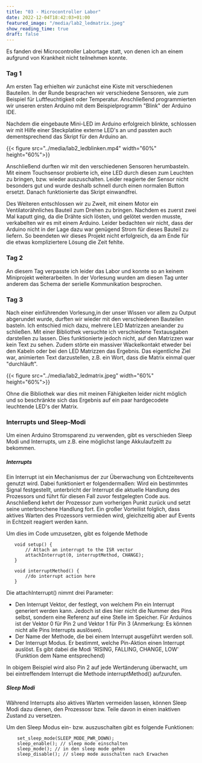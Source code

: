 ```yaml
---
title: "03 - Microcontroller Labor"
date: 2022-12-04T18:42:03+01:00
featured_image: "/media/lab2_ledmatrix.jpeg"
show_reading_time: true
draft: false
---
```


Es fanden drei Microcontroller Labortage statt, von denen ich an einem aufgrund von Krankheit nicht teilnehmen konnte.

### Tag 1
Am ersten Tag erhielten wir zunächst eine Kiste mit verschiedenen Bauteilen. In der Runde besprachen wir verschiedene Sensoren, wie zum Beispiel für Luftfeuchtigkeit oder Temperatur. 
Anschließend programmierten wir unseren ersten Arduino mit dem Beispielprogramm "Blink" der Arduino IDE. 

Nachdem die eingebaute Mini-LED im Arduino erfolgreich blinkte, schlossen wir mit Hilfe einer Steckplatine externe LED's an und passten auch dementsprechend das Skript für den Arduino an. 

{{< figure src="../media/lab2_ledblinken.mp4"  width="60%" height="60%">}}

Anschließend durften wir mit den verschiedenen Sensoren herumbasteln. 
Mit einem Touchsensor probierte ich, eine LED durch diesen zum Leuchten zu bringen, bzw. wieder auszuschalten. Leider reagierte der Sensor nicht besonders gut und wurde deshalb schnell durch einen normalen Button ersetzt. Danach funktionierte das Skript einwandfrei.

Des Weiteren entschlossen wir zu Zweit, mit einem Motor ein Ventilatorähnliches Bauteil zum Drehen zu bringen. Nachdem es zuerst zwei Mal kaputt ging, da die Drähte sich lösten, und gelötet werden musste, verkabelten wir es mit einem Arduino. Leider bedachten wir nicht, dass der Arduino nicht in der Lage dazu war genügend Strom für dieses Bauteil zu liefern. So beendeten wir dieses Projekt nicht erfolgreich, da am Ende für die etwas kompliziertere Lösung die Zeit fehlte.


### Tag 2

An diesem Tag verpasste ich leider das Labor und konnte so an keinem Miniprojekt weiterarbeiten. In der Vorlesung wurden am diesen Tag unter anderem das Schema der serielle Kommunikation besprochen.


### Tag 3

Nach einer einführenden Vorlesung,in der unser Wissen vor allem zu Output abgerundet wurde, durften wir wieder mit den verschiedenen Bauteilen basteln. Ich entschied mich dazu, mehrere LED Matrizzen aneiander zu schließen. Mit einer Bibliothek versuchte ich verschiedene Textausgaben darstellen zu lassen. Dies funktionierte jedoch nicht, auf den Matrizzen war kein Text zu sehen. Zudem störte ein massiver Wackelkontakt etweder bei den Kabeln oder bei den LED Matrizzen das Ergebnis. Das eigentliche Ziel war, animierten Text darzustellen, z.B. ein Wort, dass die Matrix einmal quer "durchläuft". 

{{< figure src="../media/lab2_ledmatrix.jpeg"  width="60%" height="60%">}}

Ohne die Bibliothek war dies mit meinen Fähigkeiten leider nicht möglich und so beschränkte sich das Ergebnis auf ein paar hardgecodete leuchtende LED's der Matrix.

### Interrupts und Sleep-Modi

Um einen Arduino Stromsparend zu verwenden, gibt es verschieden Sleep Modi und Interrupts, um z.B. eine möglichst lange Akkulaufzeitt zu bekommen.

##### Interrupts
 Ein Interrupt ist ein Mechanismus der zur Überwachung von Echtzeitevents genutzt wird. Dabei funktioniert er folgendermaßen:
 Wird ein bestimmtes Signal festgestellt, unterbricht der Interrupt die aktuelle Handlung des Prozessors und führt für diesen Fall zuvor festgelegten Code aus. Anschließend kehrt der Prozessor zum vorherigen Punkt zurück und setzt seine unterbrochene Handlung fort.
 Ein großer Vorteilist folglich, dass aktives Warten des Prozessors vermieden wird, gleichzeitig aber auf Events in Echtzeit reagiert werden kann.

 Um dies im Code umzusetzen, gibt es folgende Methode

 ``` arduino
    void setup() {
        // Attach an interrupt to the ISR vector
        attachInterrupt(0, interruptMethod, CHANGE);
    }

    void interruptMethod() {
        //do interrupt action here
    }
```

Die attachInterrupt() nimmt drei Parameter:
- Den Interrupt Vektor, der festlegt, von welchem Pin ein Interrupt generiert werden kann. Jedoch ist dies hier nicht die Nummer des Pins selbst, sondern eine Referenz auf eine Stelle im Speicher. Für Arduinos ist der Vektor 0 für Pin 2 und Vektor 1 für Pin 3 (Anmerkung: Es können nicht alle Pins Interrupts auslösen).
- Der Name der Methode, die bei einem Interrupt ausgeführt werden soll.
- Der Interrupt Modus. Er bestimmt, welche Pin-Aktion einen Interrupt auslöst. Es gibt dabei die Modi 'RISING, FALLING, CHANGE, LOW' (Funktion dem Name entsprechend)

In obigem Beispiel wird also Pin 2 auf jede Wertänderung überwacht, um bei eintreffendem Interrupt die Methode interruptMethod() aufzurufen.


##### Sleep Modi

Während Interrupts also aktives Warten vermeiden lassen, können Sleep Modi dazu dienen, den Prozessosr bzw. Teile davon in einen inaktiven Zustand zu versetzen.

Um den Sleep Modus ein- bzw. auszuschalten gibt es folgende Funktionen:

``` arduino
    set_sleep_mode(SLEEP_MODE_PWR_DOWN);
    sleep_enable(); // sleep mode einschalten
    sleep_mode(); // in den sleep mode gehen
    sleep_disable(); // sleep mode ausschalten nach Erwachen
```










